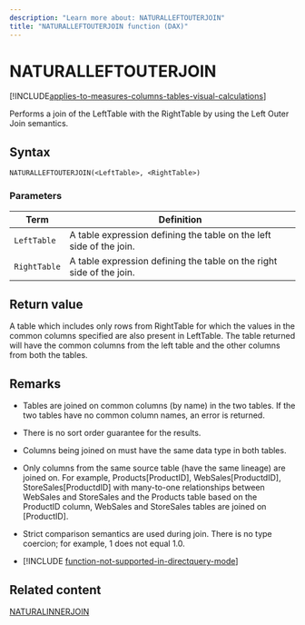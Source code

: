 ```yaml
---
description: "Learn more about: NATURALLEFTOUTERJOIN"
title: "NATURALLEFTOUTERJOIN function (DAX)"
---
```

# NATURALLEFTOUTERJOIN

[!INCLUDE[applies-to-measures-columns-tables-visual-calculations](includes/applies-to-measures-columns-tables-visual-calculations.md)]
  
Performs a join of the LeftTable with the RightTable by using the Left Outer Join semantics.
  
## Syntax  
  
```dax
NATURALLEFTOUTERJOIN(<LeftTable>, <RightTable>)  
```
  
### Parameters  
  
|Term|Definition|  
|--------|--------------|  
|`LeftTable`|A table expression defining the table on the left side of the join.|  
|`RightTable`|A table expression defining the table on the right side of the join.|  
  
## Return value

A table which includes only rows from RightTable for which the values in the common columns specified are also present in LeftTable. The table returned will have the common columns from the left table and the other columns from both the tables.  
  
## Remarks

- Tables are joined on common columns (by name) in the two tables. If the two tables have no common column names, an error is returned.

- There is no sort order guarantee for the results.  
  
- Columns being joined on must have the same data type in both tables.  
  
- Only columns from the same source table (have the same lineage) are joined on. For example, Products[ProductID], WebSales[ProductdID], StoreSales[ProductdID] with many-to-one relationships between WebSales and StoreSales and the Products table based on the ProductID column, WebSales and StoreSales tables are joined on [ProductID].  
  
- Strict comparison semantics are used during join. There is no type coercion; for example, 1 does not equal 1.0.  

- [!INCLUDE [function-not-supported-in-directquery-mode](includes/function-not-supported-in-directquery-mode.md)]

## Related content

[NATURALINNERJOIN](naturalinnerjoin-function-dax.md)
